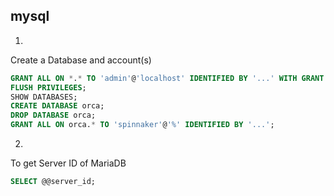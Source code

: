 ## mysql

1.

Create a Database and account(s)

```sql
GRANT ALL ON *.* TO 'admin'@'localhost' IDENTIFIED BY '...' WITH GRANT OPTION;
FLUSH PRIVILEGES;
SHOW DATABASES;
CREATE DATABASE orca;
DROP DATABASE orca;
GRANT ALL ON orca.* TO 'spinnaker'@'%' IDENTIFIED BY '...';
```

2. 

To get Server ID of MariaDB

```sql
SELECT @@server_id;
```
